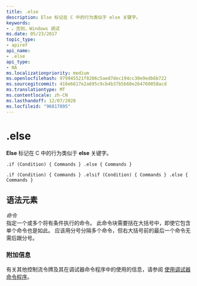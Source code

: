 ```yaml
---
title: .else
description: Else 标记在 C 中的行为类似于 else 关键字。
keywords:
- 。否则，Windows 调试
ms.date: 05/23/2017
topic_type:
- apiref
api_name:
- .else
api_type:
- NA
ms.localizationpriority: medium
ms.openlocfilehash: 979945521f8206c5aed7dec194cc30e9edb6b722
ms.sourcegitcommit: 418e6617e2a695c9cb4b37b5b60e264760858acd
ms.translationtype: MT
ms.contentlocale: zh-CN
ms.lasthandoff: 12/07/2020
ms.locfileid: "96817895"
---
```

# <a name="else"></a>.else


**Else** 标记在 C 中的行为类似于 **else** 关键字。

```dbgcmd
.if (Condition) { Commands } .else { Commands } 

.if (Condition) { Commands } .elsif (Condition) { Commands } .else { Commands } 
```

## <a name="span-idddk_token_else_dbgspanspan-idddk_token_else_dbgspansyntax-elements"></a><span id="ddk_token_else_dbg"></span><span id="DDK_TOKEN_ELSE_DBG"></span>语法元素


<span id="_______Commands______"></span><span id="_______commands______"></span><span id="_______COMMANDS______"></span>*命令*   
指定一个或多个将有条件执行的命令。 此命令块需要括在大括号中，即使它包含单个命令也是如此。 应该用分号分隔多个命令，但右大括号前的最后一个命令无需后跟分号。

### <a name="span-idadditional_informationspanspan-idadditional_informationspanspan-idadditional_informationspanadditional-information"></a><span id="Additional_Information"></span><span id="additional_information"></span><span id="ADDITIONAL_INFORMATION"></span>附加信息

有关其他控制流令牌及其在调试器命令程序中的使用的信息，请参阅 [使用调试器命令程序](using-debugger-command-programs.md)。

 

 





